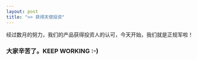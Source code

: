 ```yaml
---
layout: post
title: ">> 获得天使投资"
---
```




经过数月的努力，我们的产品获得投资人的认可，今天开始，我们就是正规军啦！

### 大家辛苦了。KEEP WORKING :-)
